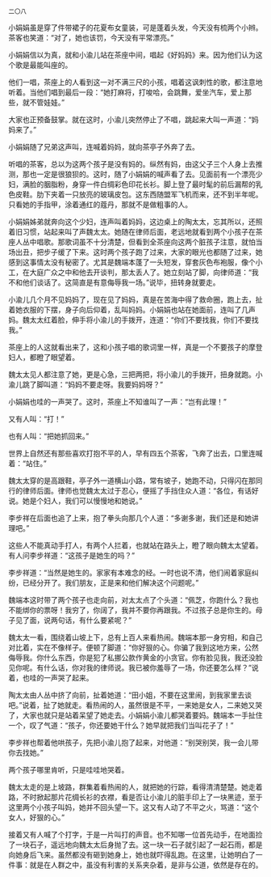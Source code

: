     二〇八 

   小娟娟虽是穿了件带裙子的花夏布女童装，可是蓬着头发，今天没有梳两个小辫。茶客也笑道：“对了，她也该罚，今天没有平常漂亮。”

   小娟娟信以为真，就和小渝儿站在茶座中间，唱起《好妈妈》来。因为他们认为这个歌是最能叫座的。

   他们一唱，茶座上的人看到这一对不满三尺的小孩，唱着这讽刺性的歌，都注意地听着。当他们唱到最后一段：“她打麻将，打唆哈，会跳舞，爱坐汽车，爱上那些，就不管娃娃。”

   大家也正预备鼓掌。就在这时，小渝儿突然停止了不唱，跳起来大叫一声道：“妈妈来了。”

   小娟娟随了兄弟这声叫，连喊着妈妈，就向茶亭子外奔了去。

   听唱的茶客，总以为这两个孩子是没有妈的。纵然有妈，由这父子三个人身上去推测，那也一定是很狼狈的。这时，随了小娟娟的喊声看了去。见面前有一个漂亮少妇，满脸的胭脂粉，身穿一件白绸彩色印花长衫。脚上登了最时髦的前后漏帮的乳色皮鞋。肋下夹着一只放亮的玻璃皮包。这东西随盟军飞机而来，还不到半年呢。只看她的手指甲，涂着通红的蔻丹，那就不是做粗事的人。

   小娟娟姊弟就奔向这个少妇，连声叫着妈妈，这边桌上的陶太太，忘其所以，还照着旧习惯，站起来叫了声魏太太。她随在律师后面，老远地就看到两个小孩子在茶座人丛中唱歌。那歌词虽不十分清楚，但看到全茶座向这两个脏孩子注意，就怕当场出丑，把步子缓了下来。这时两个孩子跑了过来，大家的眼光也都随了过来，她感到这事情太没有秘密了。尤其是魏端本蓬了一头短发，穿套灰色布袍服，像个小工，在大庭广众之中和他去开谈判，那太丢人了。她立刻站了脚，向律师道：“我不和他们谈话了。这简直是有意侮辱我一场。”说毕，扭转身就要走。

   小渝儿几个月不见妈妈了，现在见了妈妈，真是在苦海中得了救命圈，跑上去，扯着她衣服的下摆，身子向后仰着，乱叫妈妈。小娟娟也站在她面前，连叫了几声妈。魏太太红着脸，伸手将小渝儿的手拨开，连道：“你们不要找我，你们不要找我。”

   茶座上的人这就看出来了，这和小孩子唱的歌词里一样，真是一个不要孩子的摩登妇人，都瞪了眼望着。

   魏太太见人都注意了她，更是心急，三把两把，将小渝儿的手拨开，扭身就跑。小渝儿跳了脚叫道：“妈妈不要走呀。我要妈妈呀？”

   小娟娟也哇的一声哭了。这时，茶座上不知谁叫了一声：“岂有此理！”

   又有人叫：“打！”

   也有人叫：“把她抓回来。”

   世界上自然还有那些喜欢打抱不平的人，早有四五个茶客，飞奔了出去，口里连喊着：“站住。”

   魏太太穿的是高跟鞋，亭子外一道横山小路，常有坡子，她跑不动，只得闪在那同行的律师后面。律师也觉魏太太过于忍心，便摇了手挡住众人道：“各位，有话好说。她是个妇人，我们可以慢慢地和她说。”

   李步祥在后面也追了上来，抱了拳头向那几个人道：“多谢多谢，我们还是和她讲理吧。”

   这些人不能真动手打人，有两个人拦着，也就站在路头上，瞪了眼向魏太太望着。有人问李步祥道：“这孩子是她生的吗？”

   李步祥道：“当然是她生的。家家有本难念的经。一时也说不清，他们闹着家庭纠纷，已经分开了。我们朋友，正是来和他们解决这个问题呢。”

   魏端本这时带了两个孩子也走向前，对太太点了个头道：“佩芝，你跑什么？我也不能绑你的票呀！我穷了，你阔了，我并不要你再跟我。不过孩子总是你生的。母子见了面，说两句话，有什么要紧呢？”

   魏太太一看，围绕着山坡上下，总有上百人来看热闹。魏端本那一身穷相，和自己对比着，实在不像样子。便顿了脚道：“你好狠的心。你骗了我到这地方来，公然侮辱我。你什么东西，你是犯了私挪公款作黄金的小贪官。你有脸见我，我还没脸见你呢。有什么话，你对我的律师说。我已被你羞辱了一场，你还要怎么样？”说着，也哇的一声哭了起来。

   陶太太由人丛中挤了向前，扯着她道：“田小姐，不要在这里闹，到我家里去谈吧。”说着，扯了她就走。看热闹的人，虽然很是不平，一来她是女人，二来她又哭了，大家也就只是站着呆望了她走去。小娟娟小渝儿都哭着要妈。魏端本一手扯住一个，叹了气道：“孩子，你还要她干什么？她早就把我们当叫花子了！”

   李步祥也帮着他哄孩子，先把小渝儿抱了起来，对他道：“别哭别哭，我一会儿带你去找她。”

   两个孩子哪里肯听，只是哇哇地哭着。

   魏太太走的是上坡路，群集着看热闹的人，就把她的行踪，看得清清楚楚。她走着路，不时掀起那片花绸长衫的衣襟，看是否让小渝儿的脏手印上了一块黑迹，至于这里两个小孩子叫妈，她并不回头望一下。这又有人动了不平之火，骂道：“这个女人，好狠的心。”

   接着又有人喊了个打字，于是一片叫打的声音。也不知哪一位首先动手，在地面捡了一块石子，遥远地向魏太太后身抛了去。这一块一石子就引起了一起石雨，都是向她身后飞来。虽然都没有砸到她身上，她也就吓得乱跑。在这里，让她明白了一件事：就是在人群之中，虽没有利害的关系夹杂着，是非与公道，依然是存在的。

